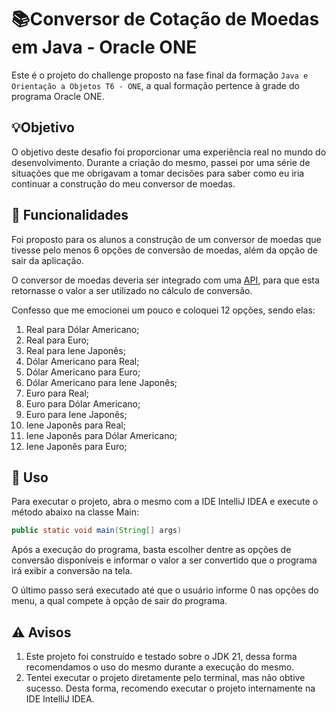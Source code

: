 # 📚Conversor de Cotação de Moedas em Java - Oracle ONE
Este é o projeto do challenge proposto na fase final da formação `Java e Orientação a Objetos T6 - ONE`, a qual formação pertence à grade do programa Oracle ONE.

## 💡Objetivo
O objetivo deste desafio foi proporcionar uma experiência real no mundo do desenvolvimento. Durante a criação do mesmo, passei por uma série de situações que me obrigavam a tomar decisões para saber como eu iria continuar a construção do meu conversor de moedas.

## 📝 Funcionalidades
Foi proposto para os alunos a construção de um conversor de moedas que tivesse pelo menos 6 opções de conversão de moedas, além da opção de sair da aplicação.

O conversor de moedas deveria ser integrado com uma [API](https://www.exchangerate-api.com/), para que esta retornasse o valor a ser utilizado no cálculo de conversão.

Confesso que me emocionei um pouco e coloquei 12 opções, sendo elas:

1. Real para Dólar Americano;
1. Real para Euro;
1. Real para Iene Japonês;
1. Dólar Americano para Real;
1. Dólar Americano para Euro;
1. Dólar Americano para Iene Japonês;
1. Euro para Real;
1. Euro para Dólar Americano;
1. Euro para Iene Japonês;
1. Iene Japonês para Real;
1. Iene Japonês para Dólar Americano;
1. Iene Japonês para Euro;

## 🚀 Uso

Para executar o projeto, abra o mesmo com a IDE IntelliJ IDEA e execute o método abaixo na classe Main:

``` Java
public static void main(String[] args)
```

Após a execução do programa, basta escolher dentre as opções de conversão disponíveis e informar o valor a ser convertido que o programa irá exibir a conversão na tela.

O último passo será executado até que o usuário informe 0 nas opções do menu, a qual compete à opção de sair do programa.

## ⚠️ Avisos
1. Este projeto foi construído e testado sobre o JDK 21, dessa forma recomendamos o uso do mesmo durante a execução do mesmo.
1. Tentei executar o projeto diretamente pelo terminal, mas não obtive sucesso. Desta forma, recomendo executar o projeto internamente na IDE IntelliJ IDEA.
